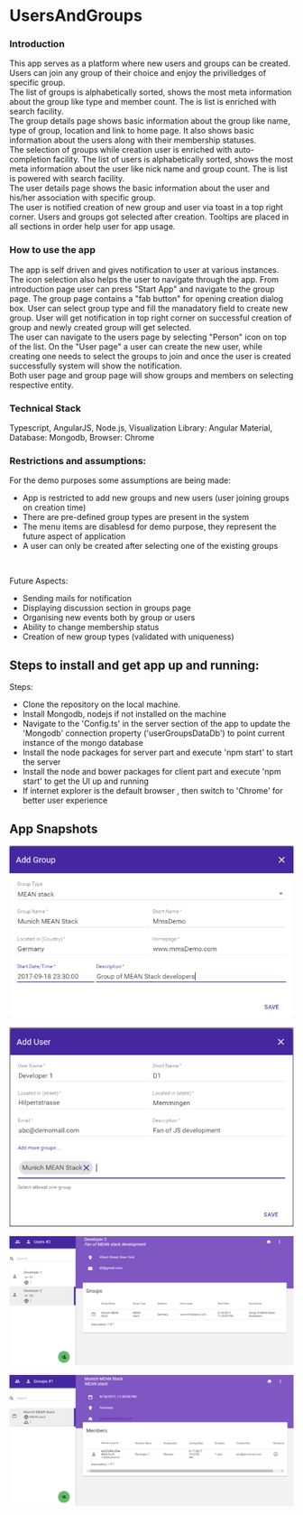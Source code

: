 # UsersAndGroups
 <h3>Introduction</h3>
<p>
 This app serves as a platform where new users and groups can be created. Users can join any group of their
 choice and enjoy the privilledges of specific group.
 <br>
 The list of groups is alphabetically sorted, shows the most meta information about the group like type and member count.
 The is list is enriched with search facility.
 <br>
 The group details page shows basic information about the group like name, type of group, location and link to
 home page. It also shows basic information about the users along with their membership statuses.
 <br>
 The selection of groups while creation user is enriched with auto-completion facility.
 The list of users is alphabetically sorted, shows the most meta information about the user like nick name and group count.
 The is list is powered with search facility.
 <br>
 The user details page shows the basic information about the user and his/her association with specific group.
 <br>
 The user is notified creation of new group and user via toast in a top right corner. Users and groups got selected after creation.
 Tooltips are placed in all sections in order help user for app usage.
 
 <h3>How to use the app</h3>
<p>
 The app is self driven and gives notification to user at various instances. The icon selection also helps the user to
 navigate through the app. From introduction page user can press "Start App" and navigate to the group page. The group
 page contains a "fab button" for opening creation dialog box. User can select group type and fill the manadatory field
 to create new group. User will get notification in top right corner on successful creation of group and newly created
 group will get selected.
<br>
The user can navigate to the users page by selecting "Person" icon on top of the list. On the "User page" a user
can create the new user, while creating one needs to select the groups to join and once the user is created successfully
system will show the notification.
<br>
Both user page and group page will show groups and members on selecting respective entity.
</p>

<h3>Technical Stack</h3>
<p>
  Typescript, AngularJS, Node.js, Visualization Library: Angular Material, Database: Mongodb, Browser: Chrome
</p>

<h3>Restrictions and assumptions:</h3>
<p>For the demo purposes some assumptions are being made:
  <ul>
    <li>App is restricted to add new groups and new users (user joining groups on creation time)</li>
    <li>There are pre-defined group types are present in the system</li>
    <li>The menu items are disablesd for demo purpose, they represent the future aspect of application</li>
    <li>A user can only be created after selecting one of the existing groups</li>
  </ul>
</p>
<br />
<p>Future Aspects:
   <ul>
     <li>Sending mails for notification</li>
     <li>Displaying discussion section in groups page</li>
     <li>Organising new events both by group or users</li>
     <li>Ability to change membership status</li>
     <li>Creation of new group types (validated with uniqueness)</li>
   </ul>
</p>

## Steps to install and get app up and running:
<p>Steps: 
   <ul>
     <li>Clone the repository on the local machine.</li>
     <li>Install Mongodb, nodejs if not installed on the machine</li>
     <li>Navigate to the 'Config.ts' in the server section of the app to update the 'Mongodb' connection property      ('userGroupsDataDb') to point current instance of the mongo database</li>
     <li>Install the node packages for server part and execute 'npm start' to start the server</li>
     <li>Install the node and bower packages for client part and execute 'npm start' to get the UI up and running</li>
     <li>If internet explorer is the default browser , then switch to 'Chrome' for better user experience</li>
   </ul>
</p>



## App Snapshots

![Alt text](https://github.com/amittkSharma/UsersAndGroups/blob/master/images/AddGroup.PNG?raw=true "Add Group Dialog")

![Alt text](https://github.com/amittkSharma/UsersAndGroups/blob/master/images/AddUser.PNG?raw=true "Add User Dialog")

![Alt text](https://github.com/amittkSharma/UsersAndGroups/blob/master/images/UserDetailsPage.PNG?raw=true "User Details Page: Showing user basic information and corrosponding group memberships")

![Alt text](https://github.com/amittkSharma/UsersAndGroups/blob/master/images/GroupDetailsPage.PNG?raw=true "Group Details Page:  Showing group baisc information and corrosponding members information")
